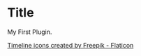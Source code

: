 # Title
My First Plugin.

<a href="https://www.flaticon.com/free-icons/timeline" title="timeline icons">Timeline icons created by Freepik - Flaticon</a>
